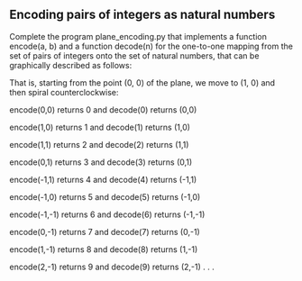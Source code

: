 ## Encoding pairs of integers as natural numbers

Complete the program plane_encoding.py that implements a function encode(a, b) and a function decode(n) for the one-to-one mapping from the set of pairs of integers onto the set of natural numbers, that can be graphically described as follows:


That is, starting from the point (0, 0) of the plane, we move to (1, 0) and then spiral counterclockwise:

encode(0,0) returns 0 and decode(0) returns (0,0)

encode(1,0) returns 1 and decode(1) returns (1,0)

encode(1,1) returns 2 and decode(2) returns (1,1)

encode(0,1) returns 3 and decode(3) returns (0,1)

encode(-1,1) returns 4 and decode(4) returns (-1,1)

encode(-1,0) returns 5 and decode(5) returns (-1,0)

encode(-1,-1) returns 6 and decode(6) returns (-1,-1)

encode(0,-1) returns 7 and decode(7) returns (0,-1)

encode(1,-1) returns 8 and decode(8) returns (1,-1)

encode(2,-1) returns 9 and decode(9) returns (2,-1)
 . . . 